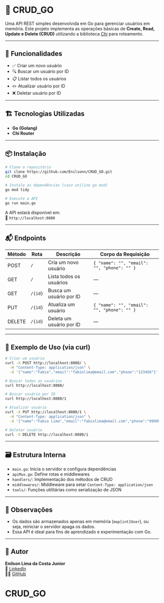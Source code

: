 # 📘 CRUD\_GO

Uma API REST simples desenvolvida em Go para gerenciar usuários em memória. Este projeto implementa as operações básicas de **Create, Read, Update e Delete (CRUD)** utilizando a biblioteca [Chi](https://github.com/go-chi/chi) para roteamento.

---

## 🚀 Funcionalidades

- ✅ Criar um novo usuário
- 🔍 Buscar um usuário por ID
- 📋 Listar todos os usuários
- ✏️ Atualizar usuário por ID
- ❌ Deletar usuário por ID

---

## 🏗️ Tecnologias Utilizadas

- **Go (Golang)**
- **Chi Router**

---

## 📦 Instalação

```bash
# Clone o repositório
git clone https://github.com/Enilsonn/CRUD_GO.git
cd CRUD_GO

# Instale as dependências (caso utilize go.mod)
go mod tidy

# Execute a API
go run main.go
```

A API estará disponível em:\
📍 `http://localhost:8080`

---

## 📬 Endpoints

| Método | Rota    | Descrição                | Corpo da Requisição                        |
| ------ | ------- | ------------------------ | ------------------------------------------ |
| POST   | `/`     | Cria um novo usuário     | `{ "name": "", "email": "", "phone": "" }` |
| GET    | `/`     | Lista todos os usuários  | —                                          |
| GET    | `/{id}` | Busca um usuário por ID  | —                                          |
| PUT    | `/{id}` | Atualiza um usuário      | `{ "name": "", "email": "", "phone": "" }` |
| DELETE | `/{id}` | Deleta um usuário por ID | —                                          |

---

## 🧪 Exemplo de Uso (via curl)

```bash
# Criar um usuário
curl -X POST http://localhost:8080/ \
  -H "Content-Type: application/json" \
  -d '{"name":"Fabio","email":"fabiolima@email.com","phone":"123456"}'

# Buscar todos os usuários
curl http://localhost:8080/

# Buscar usuário por ID
curl http://localhost:8080/1

# Atualizar usuário
curl -X PUT http://localhost:8080/1 \
  -H "Content-Type: application/json" \
  -d '{"name":"Fabio Lima","email":"fabiolima@email.com","phone":"99999"}'

# Deletar usuário
curl -X DELETE http://localhost:8080/1
```

---

## 🗃️ Estrutura Interna

- `main.go`: Inicia o servidor e configura dependências
- `apiMux.go`: Define rotas e middlewares
- `handlers/`: Implementação dos métodos de CRUD
- `middlewares/`: Middleware para setar `Content-Type: application/json`
- `tools/`: Funções utilitárias como serialização de JSON

---

## 📌 Observações

- Os dados são armazenados apenas em memória (`map[int]User`), ou seja, reiniciar o servidor apaga os dados.
- Essa API é ideal para fins de aprendizado e experimentação com Go.

---

## 👤 Autor

**Enilson Lima da Costa Junior**\
🔗 [LinkedIn](https://www.linkedin.com/in/enilson-lima-944532140/)\
👨‍💻 [GitHub](https://github.com/Enilsonn)

# CRUD_GO
